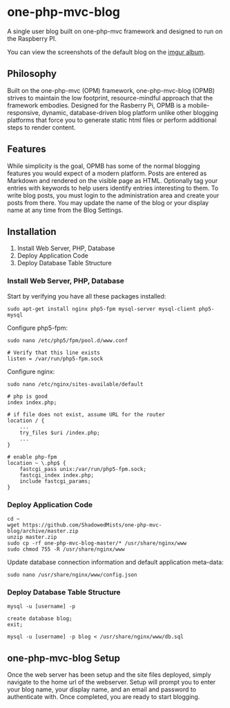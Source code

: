 one-php-mvc-blog
================

A single user blog built on one-php-mvc framework and designed to run on the Raspberry PI.

You can view the screenshots of the default blog on the [imgur album](http://imgur.com/a/PIwdW).

## Philosophy
Built on the one-php-mvc (OPM) framework, one-php-mvc-blog (OPMB) strives to maintain the low footprint, resource-mindful approach that the framework embodies. Designed for the Rasberry Pi, OPMB is a mobile-responsive, dynamic, database-driven blog platform unlike other blogging platforms that force you to generate static html files or perform additional steps to render content.  

## Features
While simplicity is the goal, OPMB has some of the normal blogging features you would expect of a modern platform. Posts are entered as Markdown and rendered on the visible page as HTML. Optionally tag your entries with keywords to help users identify entries interesting to them. To write blog posts, you must login to the administration area and create your posts from there. You may update the name of the blog or your display name at any time from the Blog Settings.

## Installation

1. Install Web Server, PHP, Database
2. Deploy Application Code
3. Deploy Database Table Structure

### Install Web Server, PHP, Database
Start by verifying you have all these packages installed:

    sudo apt-get install nginx php5-fpm mysql-server mysql-client php5-mysql
    
Configure php5-fpm:

    sudo nano /etc/php5/fpm/pool.d/www.conf
    
    # Verify that this line exists
    listen = /var/run/php5-fpm.sock

Configure nginx:

    sudo nano /etc/nginx/sites-available/default

    # php is good
    index index.php;
    
    # if file does not exist, assume URL for the router
    location / {
        ...
        try_files $uri /index.php;
        ...
    }
    
    # enable php-fpm
    location ~ \.php$ {
        fastcgi_pass unix:/var/run/php5-fpm.sock;
        fastcgi_index index.php;
        include fastcgi_params;
    }

### Deploy Application Code

    cd ~
    wget https://github.com/ShadowedMists/one-php-mvc-blog/archive/master.zip
    unzip master.zip
    sudo cp -rf one-php-mvc-blog-master/* /usr/share/nginx/www
    sudo chmod 755 -R /usr/share/nginx/www

Update database connection information and default application meta-data:

    sudo nano /usr/share/nginx/www/config.json

### Deploy Database Table Structure

    mysql -u [username] -p

    create database blog;
    exit;
    
    mysql -u [username] -p blog < /usr/share/nginx/www/db.sql


## one-php-mvc-blog Setup
Once the web server has been setup and the site files deployed, simply navigate to the home url of the webserver. Setup will prompt you to enter your blog name, your display name, and an email and password to authenticate with. Once completed, you are ready to start blogging.
